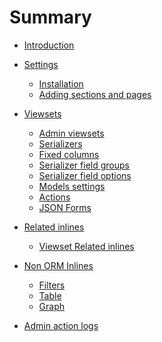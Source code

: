 # Summary

- [Introduction](introduction.md)

- [Settings]()

  - [Installation](settings/installation.md)
  - [Adding sections and pages](settings/adding.md)

- [Viewsets]()
  
  - [Admin viewsets](viewsets/main.md)
  - [Serializers](viewsets/serializers.md)
  - [Fixed columns](viewsets/fixed_columns.md)
  - [Serializer field groups](viewsets/groups.md)
  - [Serializer field options](viewsets/field_options.md)
  - [Models settings](viewsets/models_settings.md)
  - [Actions](viewsets/actions.md)
  - [JSON Forms](viewsets/json-forms.md)

- [Related inlines]()

  - [Viewset Related inlines](related/inlines.md)

- [Non ORM Inlines]()

  - [Filters](inline/filters.md)
  - [Table](inline/table.md)
  - [Graph](inline/graph.md)

- [Admin action logs]()
